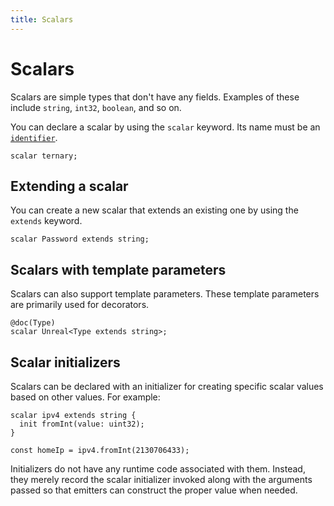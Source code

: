 ```yaml
---
title: Scalars
---
```


# Scalars

Scalars are simple types that don't have any fields. Examples of these include `string`, `int32`, `boolean`, and so on.

You can declare a scalar by using the `scalar` keyword. Its name must be an [`identifier`](./identifiers.md).

```typespec
scalar ternary;
```

## Extending a scalar

You can create a new scalar that extends an existing one by using the `extends` keyword.

```typespec
scalar Password extends string;
```

## Scalars with template parameters

Scalars can also support template parameters. These template parameters are primarily used for decorators.

```typespec
@doc(Type)
scalar Unreal<Type extends string>;
```

## Scalar initializers

Scalars can be declared with an initializer for creating specific scalar values based on other values. For example:

```typespec
scalar ipv4 extends string {
  init fromInt(value: uint32);
}

const homeIp = ipv4.fromInt(2130706433);
```

Initializers do not have any runtime code associated with them. Instead, they merely record the scalar initializer invoked along with the arguments passed so that emitters can construct the proper value when needed.
